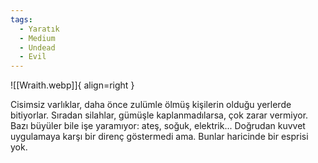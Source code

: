 ```yaml
---
tags:
  - Yaratık
  - Medium
  - Undead
  - Evil
---  
```

  
![[Wraith.webp]]{ align=right }  
  
Cisimsiz varlıklar, daha önce zulümle ölmüş kişilerin olduğu yerlerde bitiyorlar. Sıradan silahlar, gümüşle kaplanmadılarsa, çok zarar vermiyor. Bazı büyüler bile işe yaramıyor: ateş, soğuk, elektrik... Doğrudan kuvvet uygulamaya karşı bir direnç göstermedi ama. Bunlar haricinde bir esprisi yok.